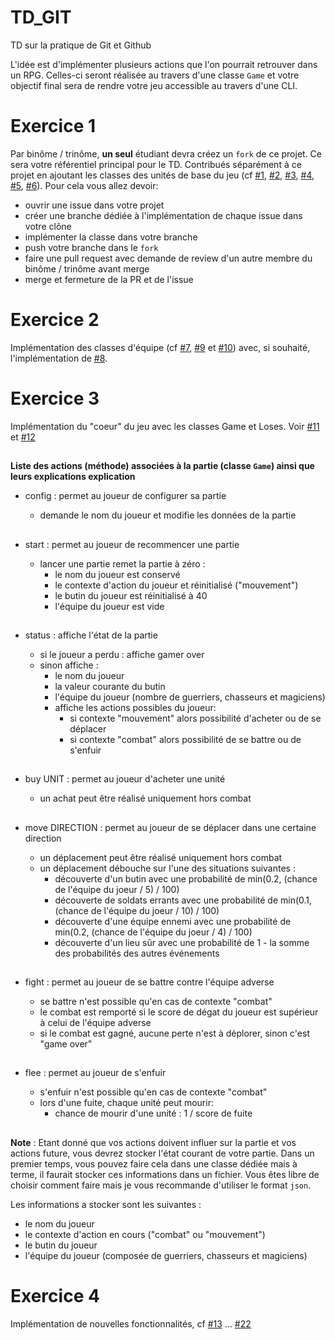 # TD_GIT
TD sur la pratique de Git et Github

L'idée est d'implémenter plusieurs actions que l'on pourrait retrouver dans un RPG.
Celles-ci seront réalisée au travers d'une classe `Game` et votre objectif final sera de rendre votre jeu accessible au travers d'une CLI.

# Exercice 1

Par binôme / trinôme, **un seul** étudiant devra créez un `fork` de ce projet. Ce sera votre référentiel principal pour le TD.
Contribués séparément à ce projet en ajoutant les classes des unités de base du jeu (cf [#1](/../../issues/1), [#2](/../../issues/2), [#3](/../../issues/3), [#4](/../../issues/4), [#5](/../../issues/5), [#6](/../../issues/6)).
Pour cela vous allez devoir:
  - ouvrir une issue dans votre projet
  - créer une branche dédiée à l'implémentation de chaque issue dans votre clône
  - implémenter la classe dans votre branche
  - push votre branche dans le `fork`
  - faire une pull request avec demande de review d'un autre membre du binôme / trinôme avant merge
  - merge et fermeture de la PR et de l'issue
  
# Exercice 2

Implémentation des classes d'équipe (cf [#7](/../../issues/7), [#9](/../../issues/9) et [#10](/../../issues/10)) avec, si souhaité, l'implémentation de [#8](/../../issues/8).

# Exercice 3

Implémentation du "coeur" du jeu avec les classes Game et Loses. Voir [#11](/../../issues/11) et [#12](/../../issues/12)

##

**Liste des actions (méthode) associées à la partie (classe `Game`)  ainsi que leurs explications explication**

* config : permet au joueur de configurer sa partie

    - demande le nom du joueur et modifie les données de la partie

##

* start : permet au joueur de recommencer une partie

    - lancer une partie remet la partie à zéro :
        * le nom du joueur est conservé
        * le contexte d'action du joueur et réinitialisé ("mouvement")
        * le butin du joueur est réinitialisé à 40
        * l'équipe du joueur est vide

##

* status : affiche l'état de la partie

    - si le joueur a perdu : affiche gamer over
    - sinon affiche :
        * le nom du joueur
        * la valeur courante du butin 
        * l'équipe du joueur (nombre de guerriers, chasseurs et magiciens)
        * affiche les actions possibles du joueur:
            * si contexte "mouvement" alors possibilité d'acheter ou de se déplacer
            * si contexte "combat" alors possibilité de se battre ou de s'enfuir

##

* buy UNIT : permet au joueur d'acheter une unité 

    - un achat peut être réalisé uniquement hors combat

##

* move DIRECTION : permet au joueur de se déplacer dans une certaine direction
    
    - un déplacement peut être réalisé uniquement hors combat
    - un déplacement débouche sur l'une des situations suivantes :
        * découverte d'un butin avec une probabilité de min(0.2, (chance de l'équipe du joeur / 5) / 100)
        * découverte de soldats errants avec une probabilité de min(0.1, (chance de l'équipe du joeur / 10) / 100)
        * découverte d'une équipe ennemi avec une probabilité de min(0.2, (chance de l'équipe du joeur / 4) / 100)
        * découverte d'un lieu sûr avec une probabilité de 1 - la somme des probabilités des autres événements

##

* fight : permet au joueur de se battre contre l'équipe adverse

    - se battre n'est possible qu'en cas de contexte "combat"
    - le combat est remporté si le score de dégat du joueur est supérieur à celui de l'équipe adverse
    - si le combat est gagné, aucune perte n'est à déplorer, sinon c'est "game over"

##

* flee : permet au joueur de s'enfuir

    - s'enfuir n'est possible qu'en cas de contexte "combat"
    - lors d'une fuite, chaque unité peut mourir:
        * chance de mourir d'une unité : 1 / score de fuite

##

**Note** : 
Etant donné que vos actions doivent influer sur la partie et vos actions future, vous devrez stocker l'état courant de votre partie.
Dans un premier temps, vous pouvez faire cela dans une classe dédiée mais à terme, il faurait stocker ces informations dans un fichier.
Vous êtes libre de choisir comment faire mais je vous recommande d'utiliser le format `json`.

Les informations a stocker sont les suivantes :

  - le nom du joueur
  - le contexte d'action en cours ("combat" ou "mouvement")
  - le butin du joueur
  - l'équipe du joueur (composée de guerriers, chasseurs et magiciens)

# Exercice 4

Implémentation de nouvelles fonctionnalités, cf [#13](/../../issues/13) ... [#22](/../../issues/22)

